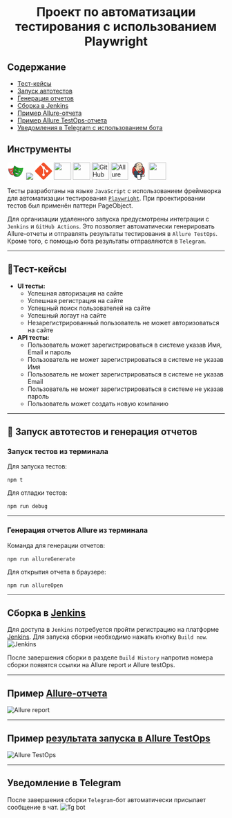<h1 align="center">Проект по автоматизации тестирования с использованием Playwright</h1> 


##  Содержание
- <a href="#cases"> Тест-кейсы</a>
- <a href="#autotests"> Запуск автотестов</a>
- <a href="#generateAllureReport"> Генерация отчетов</a>
- <a href="#jenkins"> Сборка в Jenkins</a>
- <a href="#allureReport"> Пример Allure-отчета</a>
- <a href="#allureTestOpsReport"> Пример Allure TestOps-отчета</a>
- <a href="#tg"> Уведомления в Telegram с использованием бота</a>

##  Инструменты
<p>
  <img src="https://github.com/devicons/devicon/blob/master/icons/playwright/playwright-original.svg" title="Playwright" **alt="Playwright" width="40" height="40"/>
  <img src="https://i.giphy.com/media/v1.Y2lkPTc5MGI3NjExY2hhc3JqaDgyN3JibTdnaG5najE5bGthcWw3YWpiZmtjNDNyNW9leCZlcD12MV9pbnRlcm5hbF9naWZfYnlfaWQmY3Q9Zw/SvFocn0wNMx0iv2rYz/giphy.gif" width="40"/>
  <img src="https://github.com/devicons/devicon/blob/master/icons/git/git-original.svg" title="Git" **alt="Git" width="40" height="40"/>
  <img src="https://i.giphy.com/media/v1.Y2lkPTc5MGI3NjExZWVleDFxZzBoZThhd2dxZXI3MXFycm82MTBiczJnYmdqaDJ0eXRhbyZlcD12MV9pbnRlcm5hbF9naWZfYnlfaWQmY3Q9cw/ZcdZ7ldgeIhfesqA6E/giphy.gif" width="40" height="40"/>
  <img src="https://softfinder.ru/upload/styles/logo/public/logo/logo-2605.png?itok=vqVq1c7j" width="40" height="40"/>
  <img src="https://i.giphy.com/media/v1.Y2lkPTc5MGI3NjExMDdrcXF4am14YWVxeGp4MnJmMThjOThpcjQ5Zm50bXc3dHRyaXY5ZCZlcD12MV9pbnRlcm5hbF9naWZfYnlfaWQmY3Q9Zw/du3J3cXyzhj75IOgvA/giphy.gif" title="GitHub" **alt="GitHub" width="40" height="40"/>
  <img src="https://github.com/allure-framework/allure2/blob/main/.idea/icon.png" title="Allure Report" **alt="Allure Report" width="40" height="40"/>
  <img src="https://github.com/devicons/devicon/blob/master/icons/jenkins/jenkins-original.svg" title="Jenkins" **alt="Jenkins" width="40" height="40"/>
  <img src="https://fakerjs.dev/logo.svg" width="40" height="40"/>
  
  


Тесты разработаны на языке <code>JavaScript</code> с использованием фреймворка для автоматизации тестирования <code>[Playwright](https://playwright.dev)</code>. При проектировании тестов был применён паттерн PageObject.

Для организации удаленного запуска предусмотрены интеграции с <code>Jenkins</code> и <code>GitHub Actions</code>. Это позволяет автоматически генерировать Allure-отчеты и отправлять результаты тестирования в <code>Allure TestOps</code>. Кроме того, с помощью бота результаты отправляются в <code>Telegram</code>.


____
<a id="cases"></a>
## 📗Тест-кейсы
- **UI тесты:**
  - Успешная авторизация на сайте
  - Успешная регистрация на сайте
  - Успешный поиск пользователей на сайте
  - Успешный логаут на сайте
  - Незарегистрированный пользователь не может авторизоваться на сайте
- **API тесты:**
  - Пользователь может зарегистрироваться в системе указав Имя, Email и пароль
  - Пользователь не может зарегистрироваться в системе не указав Имя
  - Пользователь не может зарегистрироваться в системе не указав Email
  - Пользователь не может зарегистрироваться в системе не указав пароль
  - Пользователь может создать новую компанию

<a id="autotests"></a>
____
## 🚀 Запуск автотестов и генерация отчетов

### Запуск тестов из терминала

Для запуска тестов:
```
npm t
```
Для отладки тестов:
```
npm run debug
```

<a id="generateAllureReport"></a>
_____
### Генерация отчетов Allure из терминала

Команда для генерации отчетов:
```
npm run allureGenerate
```
Для открытия отчета в браузере:
```
npm run allureOpen
```

---
<a id="jenkins"></a>
## </a> Сборка в <a target="_blank" href="https://jenkins.autotests.cloud/job/myDiplom/"> Jenkins </a>
Для доступа в <code>Jenkins</code> потребуется пройти регистрацию на платформе [Jenkins](https://jenkins.autotests.cloud/). Для запуска сборки необходимо нажать кнопку <code>Build now</code>.
![Jenkins](https://github.com/user-attachments/assets/61e48248-d0f4-4fae-8fa6-eab5403d3325)

После завершения сборки в разделе <code>Build History</code> напротив номера сборки появятся ссылки на Allure report и Allure testOps.
____
<a id="allureReport"></a>
## </a> Пример <a target="_blank" href="https://jenkins.autotests.cloud/job/myDiplom/3/allure/"> Allure-отчета </a>
![Allure report](https://github.com/user-attachments/assets/0d4de912-6381-4975-97c4-5a2dec7c4fae)


____
<a id="allureTestOpsReport"></a>
## </a> Пример <a target="_blank" href="https://allure.autotests.cloud/launch/43368"> результата запуска в Allure TestOps </a>
![Allure TestOps](https://github.com/user-attachments/assets/12417a5d-1556-4b46-a6f1-6081b9d7ae1c)

____
<a id="tg"></a>
## Уведомление в Telegram
После завершения сборки <code>Telegram</code>-бот автоматически присылает сообщение в чат.
![Tg bot](https://github.com/user-attachments/assets/389f57a4-b84c-4997-9146-2ae55db4f9f8)
